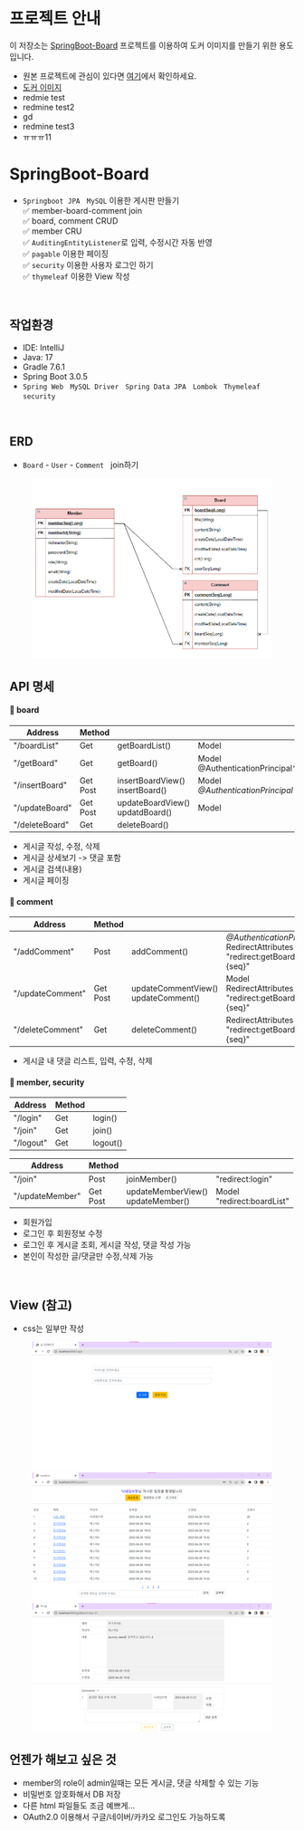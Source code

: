 # 프로젝트 안내

이 저장소는 [SpringBoot-Board](https://github.com/beeguriri/SpringBoot-Board) 프로젝트를 이용하여 도커 이미지를 만들기 위한 용도입니다.
- 원본 프로젝트에 관심이 있다면 [여기](https://github.com/beeguriri/SpringBoot-Board)에서 확인하세요.
- [도커 이미지](https://hub.docker.com/r/yo00oy/board)
- redmie test
- redmine test2
- gd
- redmine test3
- ㅠㅠㅠ11

# SpringBoot-Board
+ `Springboot` &nbsp;`JPA` &nbsp; `MySQL` 이용한 게시판 만들기 <br>
:white_check_mark: member-board-comment join <br>
:white_check_mark: board, comment CRUD <br>
:white_check_mark: member CRU <br>
:white_check_mark: `AuditingEntityListener`로 입력, 수정시간 자동 반영 <br>
:white_check_mark: `pagable` 이용한 페이징 <br>
:white_check_mark: `security` 이용한 사용자 로그인 하기 <br>
:white_check_mark: `thymeleaf` 이용한 View 작성 <br>

<br>

## 작업환경
+ IDE: IntelliJ
+ Java: 17
+ Gradle 7.6.1
+ Spring Boot 3.0.5
+ `Spring Web` &nbsp; `MySQL Driver` &nbsp; `Spring Data JPA` &nbsp; `Lombok` &nbsp; `Thymeleaf` &nbsp; `security`

<br>

## ERD
+ `Board` - `User` - `Comment` &nbsp; join하기
<figure align="center">
  <img src="https://github.com/beeguriri/SpringBoot-Board/blob/main/image/erd.png">
</figure>

## API 명세
#### 📑 board

| Address        | Method        |                                      |                                       |
| -------------- | ------------- | ------------------------------------ | ------------------------------------- |
| "/boardList"   | Get           | getBoardList()                       | Model                                 |
| "/getBoard"    | Get           | getBoard()                           | Model<br />@AuthenticationPrincipal*  |
| "/insertBoard" | Get<br />Post | insertBoardView()<br />insertBoard() | Model<br />*@AuthenticationPrincipal* |
| "/updateBoard" | Get<br />Post | updateBoardView()<br />updatdBoard() | Model                                 |
| "/deleteBoard" | Get           | deleteBoard()                        |                                       |

   + 게시글 작성, 수정, 삭제
   + 게시글 상세보기 -> 댓글 포함
   + 게시글 검색(내용)
   + 게시글 페이징
   
#### 📑 comment

| Address          | Method        |                                          |                                                              |
| ---------------- | ------------- | ---------------------------------------- | ------------------------------------------------------------ |
| "/addComment"    | Post          | addComment()                             | *@AuthenticationPrincipal*<br />RedirectAttributes<br />"redirect:getBoard?seq={seq}" |
| "/updateComment" | Get<br />Post | updateCommentView()<br />updateComment() | Model<br />RedirectAttributes<br />"redirect:getBoard?seq={seq}" |
| "/deleteComment" | Get           | deleteComment()                          | RedirectAttributes<br />"redirect:getBoard?seq={seq}"        |

   + 게시글 내 댓글 리스트, 입력, 수정, 삭제
   
#### 📑 member, security

| Address   | Method |          |
| --------- | ------ | -------- |
| "/login"  | Get    | login()  |
| "/join"   | Get    | join()   |
| "/logout" | Get    | logout() |

| Address         | Method        |                                        |                                 |
| --------------- | ------------- | -------------------------------------- | ------------------------------- |
| "/join"         | Post          | joinMember()                           | "redirect:login"                |
| "/updateMember" | Get<br />Post | updateMemberView()<br />updateMember() | Model<br />"redirect:boardList" |

   + 회원가입
   + 로그인 후 회원정보 수정
   + 로그인 후 게시글 조회, 게시글 작성, 댓글 작성 가능
   + 본인이 작성한 글/댓글만 수정,삭제 가능   
   
<br>

## View (참고)
+ css는 일부만 작성
<figure>
  <img src="https://github.com/beeguriri/SpringBoot-Board/blob/main/image/login.png">
  <img src="https://github.com/beeguriri/SpringBoot-Board/blob/main/image/boardLists.png">
  <img src="https://github.com/beeguriri/SpringBoot-Board/blob/main/image/board.png">
</figure>

## 언젠가 해보고 싶은 것
+ member의 role이 admin일때는 모든 게시글, 댓글 삭제할 수 있는 기능
+ 비밀번호 암호화해서 DB 저장
+ 다른 html 파일들도 조금 예쁘게...
+ OAuth2.0 이용해서 구글/네이버/카카오 로그인도 가능하도록
